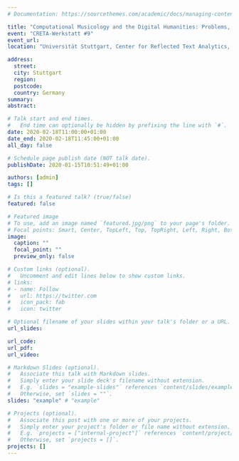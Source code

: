 ```yaml
---
# Documentation: https://sourcethemes.com/academic/docs/managing-content/

title: "Computational Musicology and the Digital Humanities: Problems, Practices, and Prospects"
event: "CRETA-Werkstatt #9"
event_url:
location: "Universität Stuttgart, Center for Reflected Text Analytics, Raum M 51.01, Herdweg 51 (Abteilung für Digital Humanities)"

address:
  street:
  city: Stuttgart
  region:
  postcode:
  country: Germany
summary:
abstract:

# Talk start and end times.
#   End time can optionally be hidden by prefixing the line with `#`.
date: 2020-02-18T11:00:00+01:00
date_end: 2020-02-18T11:45:00+01:00
all_day: false

# Schedule page publish date (NOT talk date).
publishDate: 2020-01-15T10:51:49+01:00

authors: [admin]
tags: []

# Is this a featured talk? (true/false)
featured: false

# Featured image
# To use, add an image named `featured.jpg/png` to your page's folder.
# Focal points: Smart, Center, TopLeft, Top, TopRight, Left, Right, BottomLeft, Bottom, BottomRight.
image:
  caption: ""
  focal_point: ""
  preview_only: false

# Custom links (optional).
#   Uncomment and edit lines below to show custom links.
# links:
# - name: Follow
#   url: https://twitter.com
#   icon_pack: fab
#   icon: twitter

# Optional filename of your slides within your talk's folder or a URL.
url_slides:

url_code:
url_pdf:
url_video:

# Markdown Slides (optional).
#   Associate this talk with Markdown slides.
#   Simply enter your slide deck's filename without extension.
#   E.g. `slides = "example-slides"` references `content/slides/example-slides.md`.
#   Otherwise, set `slides = ""`.
slides: "example" # "example"

# Projects (optional).
#   Associate this post with one or more of your projects.
#   Simply enter your project's folder or file name without extension.
#   E.g. `projects = ["internal-project"]` references `content/project/deep-learning/index.md`.
#   Otherwise, set `projects = []`.
projects: []
---
```

